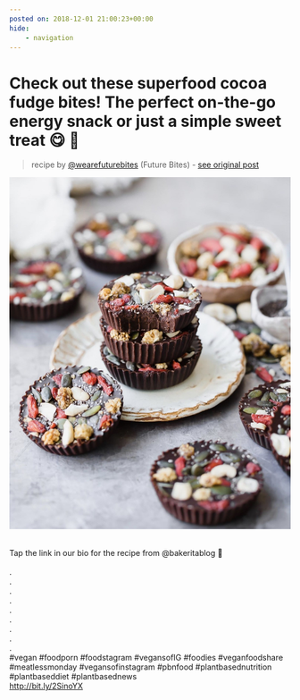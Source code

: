 ```yaml
---
posted on: 2018-12-01 21:00:23+00:00
hide:
    - navigation
---
```


# Check out these superfood cocoa fudge bites! The perfect on-the-go energy snack or just a simple sweet treat 😋 🍫 ⠀ 

> recipe by [@wearefuturebites](https://www.instagram.com/wearefuturebites/) 
(Future Bites) - [see original post](https://instagram.com/p/Bq2-jWchyBp)

![](../img/wearefuturebites_01-12-2018_2112.png)

⠀  
Tap the link in our bio for the recipe from @bakeritablog 🌱⠀  
⠀  
.⠀  
.⠀  
.⠀  
.⠀  
.⠀  
.⠀  
.⠀  
.⠀  
.⠀  
\#vegan \#foodporn \#foodstagram \#vegansofIG \#foodies \#veganfoodshare \#meatlessmonday \#vegansofinstagram \#pbnfood \#plantbasednutrition \#plantbaseddiet \#plantbasednews⠀  
http://bit.ly/2SinoYX   